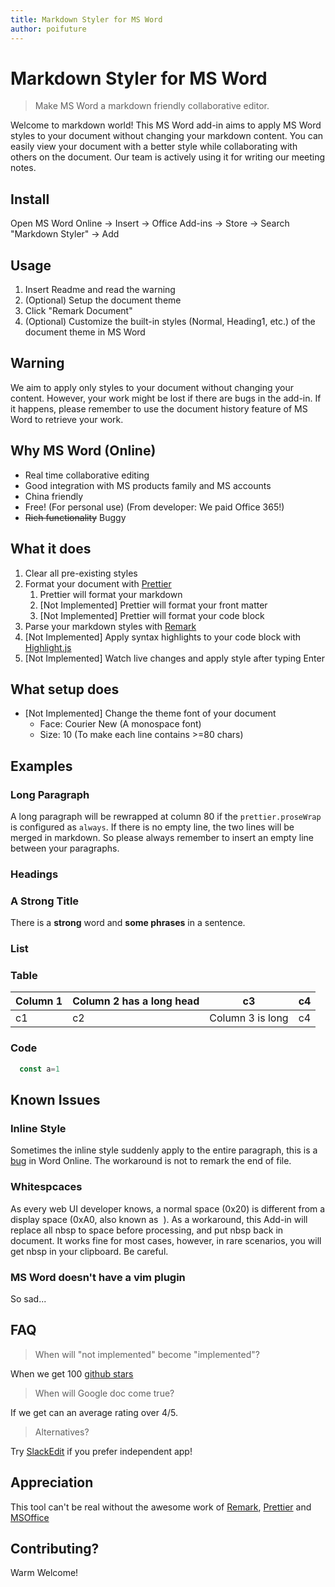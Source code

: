 ```yaml
---
title: Markdown Styler for MS Word
author: poifuture
---
```


<!-- prettier-ignore-start -->
<!-- markdownlint-disable -->
<!-- DO NOT FORMAT. This file is used to teach people how to use prettier in MS Word, so we keep exactly whatever it looks. -->

# Markdown Styler for MS Word

> Make MS Word a markdown friendly collaborative editor.

Welcome to markdown world!
This MS Word add-in aims to apply MS Word styles to your document without changing your markdown content.
You can easily view your document with a better style while collaborating with others on the document.
Our team is actively using it for writing our meeting notes.

<!-- INSTALL SECTION BEGIN  -->

## Install

Open MS Word Online -> Insert -> Office Add-ins -> Store -> Search "Markdown Styler" -> Add

<!-- INSTALL SECTION END -->

## Usage

1. Insert Readme and read the warning
1. (Optional) Setup the document theme
1. Click "Remark Document"
1. (Optional) Customize the built-in styles (Normal, Heading1, etc.) of the document theme in MS Word

## Warning

We aim to apply only styles to your document without changing your content. However, your work might be lost if there are bugs in the add-in. If it happens, please remember to use the document history feature of MS Word to retrieve your work.

## Why MS Word (Online)

* Real time collaborative editing
* Good integration with MS products family and MS accounts
* China friendly
* Free! (For personal use) (From developer: We paid Office 365!)
* ~~Rich functionality~~ Buggy

## What it does

1. Clear all pre-existing styles
1. Format your document with [Prettier](https://github.com/prettier/prettier)
   1. Prettier will format your markdown
   1. [Not Implemented] Prettier will format your front matter
   1. [Not Implemented] Prettier will format your code block
1. Parse your markdown styles with [Remark](https://github.com/remarkjs/remark)
1. [Not Implemented] Apply syntax highlights to your code block with [Highlight.js](https://github.com/highlightjs/highlight.js/)
1. [Not Implemented] Watch live changes and apply style after typing Enter

## What setup does

* [Not Implemented] Change the theme font of your document
  - Face: Courier New (A monospace font)
  - Size: 10 (To make each line contains >=80 chars)

## Examples

### Long Paragraph

A long paragraph will be rewrapped at column 80 if the `prettier.proseWrap` is configured as `always`.
If there is no empty line, the two lines will be merged in markdown.
So please always remember to insert an empty line between your paragraphs.

### Headings

### A **Strong** Title

There is a **strong** word and **some phrases** in a sentence.

### List

### Table

Column 1 | Column 2 has a long head | c3 | c4
--- | --- | --- | ---
c1 | c2 | Column 3 is long | c4

### Code

```javascript
  const a=1
```

## Known Issues

### Inline Style

Sometimes the inline style suddenly apply to the entire paragraph, this is a [bug](https://github.com/OfficeDev/office-js/issues/586) in Word Online. The workaround is not to remark the end of file.

### Whitespcaces

As every web UI developer knows, a normal space (0x20) is different from a display space (0xA0, also known as &nbsp;). As a workaround, this Add-in will replace all nbsp to space before processing, and put nbsp back in document. It works fine for most cases, however, in rare scenarios, you will get nbsp in your clipboard. Be careful.

### MS Word doesn't have a vim plugin

So sad...

## FAQ

> When will "not implemented" become "implemented"?

When we get 100 [github stars](https://github.com/poifuture/word-add-in-markdown-style)

> When will Google doc come true?

If we get can an average rating over 4/5.

> Alternatives?

Try [SlackEdit](https://stackedit.io/) if you prefer independent app!

## Appreciation

This tool can't be real without the awesome work of [Remark](https://github.com/remarkjs/remark), [Prettier](https://github.com/prettier/prettier) and [MSOffice](https://github.com/OfficeDev/office-js)

## Contributing?

Warm Welcome!

<!-- prettier-ignore-end -->
